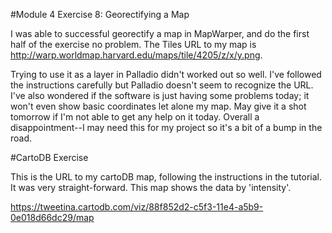#Module 4 Exercise 8: Georectifying a Map

I was able to successful georectify a map in MapWarper, and do the first half of the exercise no problem.  The Tiles URL to my map is http://warp.worldmap.harvard.edu/maps/tile/4205/z/x/y.png. 

Trying to use it as a layer in Palladio didn't worked out so well.  I've followed the instructions carefully but Palladio doesn't seem to recognize the URL.  I've also wondered if the software is just having some problems today; it won't even show basic coordinates let alone my map. May give it a shot tomorrow if I'm not able to get any help on it today.  Overall a disappointment--I may need this for my project so it's a bit of a bump in the road.


#CartoDB Exercise

This is the URL to my cartoDB map, following the instructions in the tutorial.  It was very straight-forward.  This map shows the data by 'intensity'. 

https://tweetina.cartodb.com/viz/88f852d2-c5f3-11e4-a5b9-0e018d66dc29/map








